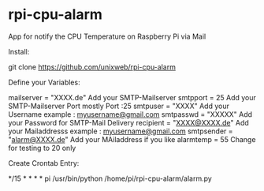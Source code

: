 # rpi-cpu-alarm
App for notify the CPU Temperature on Raspberry Pi via Mail

Install: 

git clone https://github.com/unixweb/rpi-cpu-alarm


Define your Variables:

mailserver = "XXXX.de"   	      Add your SMTP-Mailserver
smtpport = 25             	    Add your SMTP-Mailserver Port mostly Port :25
smtpuser = "XXXX"         	    Add your Username example :  myusername@gmail.com
smtpasswd = "XXXXX"       	    Add your Password for SMTP-Mail Delivery
recipient = "XXXX@XXXX.de"      Add your Mailaddresss example : myusername@gmail.com
smtpsender = "alarm@XXXX.de"    Add your MAiladdress if you like
alarmtemp =  55                 Change for testing to 20 only

Create Crontab Entry:

*/15 *   * * *  pi /usr/bin/python  /home/pi/rpi-cpu-alarm/alarm.py 
